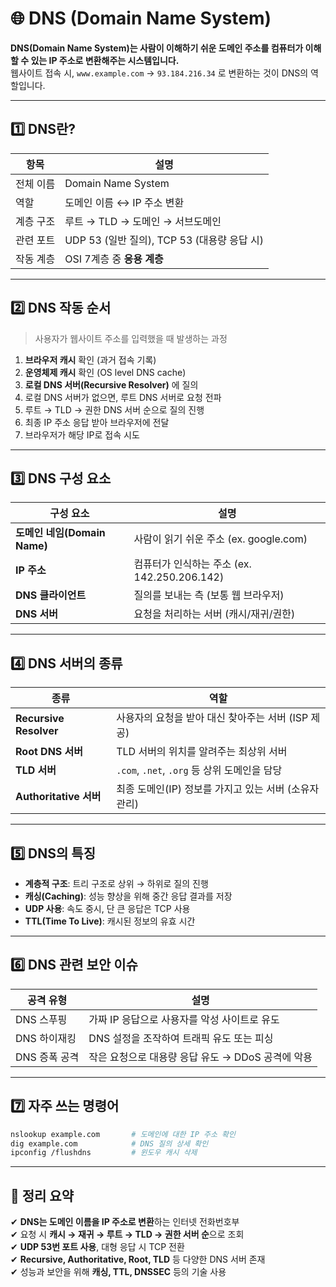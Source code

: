 # 🌐 DNS (Domain Name System)

**DNS(Domain Name System)는 사람이 이해하기 쉬운 도메인 주소를 컴퓨터가 이해할 수 있는 IP 주소로 변환해주는 시스템입니다.**  
웹사이트 접속 시, `www.example.com` → `93.184.216.34` 로 변환하는 것이 DNS의 역할입니다.

---

## 1️⃣ DNS란?

| 항목       | 설명 |
|------------|------|
| 전체 이름   | Domain Name System |
| 역할       | 도메인 이름 ↔ IP 주소 변환 |
| 계층 구조   | 루트 → TLD → 도메인 → 서브도메인 |
| 관련 포트   | UDP 53 (일반 질의), TCP 53 (대용량 응답 시) |
| 작동 계층   | OSI 7계층 중 **응용 계층** |

---

## 2️⃣ DNS 작동 순서

> 사용자가 웹사이트 주소를 입력했을 때 발생하는 과정

1. **브라우저 캐시** 확인 (과거 접속 기록)
2. **운영체제 캐시** 확인 (OS level DNS cache)
3. **로컬 DNS 서버(Recursive Resolver)** 에 질의
4. 로컬 DNS 서버가 없으면, 루트 DNS 서버로 요청 전파
5. 루트 → TLD → 권한 DNS 서버 순으로 질의 진행
6. 최종 IP 주소 응답 받아 브라우저에 전달
7. 브라우저가 해당 IP로 접속 시도

---

## 3️⃣ DNS 구성 요소

| 구성 요소              | 설명 |
|------------------------|------|
| **도메인 네임(Domain Name)** | 사람이 읽기 쉬운 주소 (ex. google.com) |
| **IP 주소**             | 컴퓨터가 인식하는 주소 (ex. 142.250.206.142) |
| **DNS 클라이언트**       | 질의를 보내는 측 (보통 웹 브라우저) |
| **DNS 서버**           | 요청을 처리하는 서버 (캐시/재귀/권한) |

---

## 4️⃣ DNS 서버의 종류

| 종류                    | 역할 |
|-------------------------|------|
| **Recursive Resolver**  | 사용자의 요청을 받아 대신 찾아주는 서버 (ISP 제공) |
| **Root DNS 서버**       | TLD 서버의 위치를 알려주는 최상위 서버 |
| **TLD 서버**            | `.com`, `.net`, `.org` 등 상위 도메인을 담당 |
| **Authoritative 서버** | 최종 도메인(IP) 정보를 가지고 있는 서버 (소유자 관리) |

---

## 5️⃣ DNS의 특징

- **계층적 구조**: 트리 구조로 상위 → 하위로 질의 진행
- **캐싱(Caching)**: 성능 향상을 위해 중간 응답 결과를 저장
- **UDP 사용**: 속도 중시, 단 큰 응답은 TCP 사용
- **TTL(Time To Live)**: 캐시된 정보의 유효 시간

---

## 6️⃣ DNS 관련 보안 이슈

| 공격 유형         | 설명 |
|------------------|------|
| DNS 스푸핑       | 가짜 IP 응답으로 사용자를 악성 사이트로 유도 |
| DNS 하이재킹     | DNS 설정을 조작하여 트래픽 유도 또는 피싱 |
| DNS 증폭 공격    | 작은 요청으로 대용량 응답 유도 → DDoS 공격에 악용 |

---

## 7️⃣ 자주 쓰는 명령어

```bash
nslookup example.com       # 도메인에 대한 IP 주소 확인
dig example.com            # DNS 질의 상세 확인
ipconfig /flushdns         # 윈도우 캐시 삭제
```

---

## 🎯 정리 요약

✔ **DNS는 도메인 이름을 IP 주소로 변환**하는 인터넷 전화번호부  
✔ 요청 시 **캐시 → 재귀 → 루트 → TLD → 권한 서버 순**으로 조회  
✔ **UDP 53번 포트 사용**, 대형 응답 시 TCP 전환  
✔ **Recursive, Authoritative, Root, TLD** 등 다양한 DNS 서버 존재  
✔ 성능과 보안을 위해 **캐싱, TTL, DNSSEC** 등의 기술 사용
